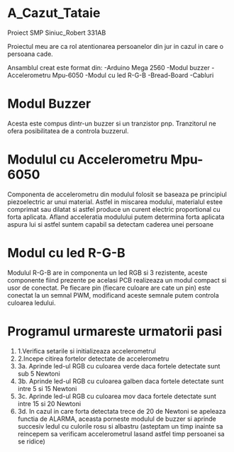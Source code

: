 # A_Cazut_Tataie
Proiect SMP Siniuc_Robert 331AB

Proiectul meu are ca rol atentionarea persoanelor din jur in cazul in care o persoana cade.

Ansamblul creat este format din:
-Arduino Mega 2560
-Modul buzzer 
-Accelerometru Mpu-6050
-Modul cu led R-G-B
-Bread-Board
-Cabluri 

<h1> Modul Buzzer  </h1>

Acesta este compus dintr-un buzzer si un tranzistor pnp.
Tranzitorul ne ofera posibilitatea de a controla buzzerul.

<h1> Modulul cu Accelerometru Mpu-6050  </h1>

Componenta de accelerometru din modulul folosit se baseaza pe principiul piezoelectric ar unui material. 
Astfel in miscarea modului, materialul estee comprimat sau dilatat si astfel produce un curent electric proportional cu forta aplicata.
Afland acceleratia modulului putem determina forta aplicata aspura lui si astfel suntem capabil sa detectam caderea unei persoane

<h1> Modul cu led R-G-B  </h1>

Modulul R-G-B are in componenta un led RGB si 3 rezistente, aceste componente fiind prezente pe acelasi PCB realizeaza un modul compact si usor de conectat.
Pe fiecare pin (fiecare culoare are cate un pin) este conectat la un semnal PWM, modificand aceste semnale putem controla culoarea ledului.


<h1>Programul urmareste urmatorii pasi</h1>
<ol>
<li>1.Verifica setarile si initializeaza accelerometrul</li>
<li>2.Incepe citirea fortelor detectate de accelerometru</li>
<li>3a. Aprinde led-ul RGB cu culoarea verde daca fortele detectate sunt sub 5 Newtoni </li>
<li>3b. Aprinde led-ul RGB cu culoarea galben daca fortele detectate sunt intre 5 si 15 Newtoni</li>
<li>3c. Aprinde led-ul RGB cu culoarea mov daca fortele detectate sunt intre 15 si 20 Newtoni</li>
<li>3d. In cazul in care forta detectata trece de 20 de Newtoni se apeleaza functia de ALARMA, aceasta porneste modulul de buzzer si aprinde succesiv ledul cu culorile rosu si albastru (asteptam un timp inainte sa reincepem sa verificam accelerometrul lasand astfel timp persoanei sa se ridice)</li>
</ol>

